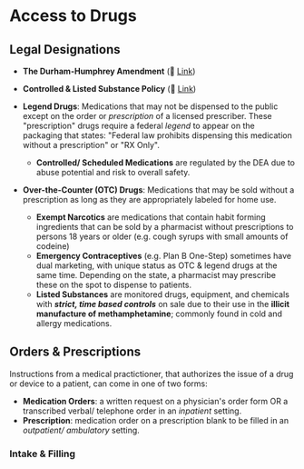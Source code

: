 # Access to Drugs

## Legal Designations

- **The Durham-Humphrey Amendment** (🔗 [Link](./law/fda_fdca.md#durham-humphrey-amendment-1951))
- **Controlled & Listed Substance Policy** (🔗 [Link](./law/csa_cmea.md))

- **Legend Drugs**: Medications that may not be dispensed to the public except on the order or *prescription* of a licensed prescriber. These "prescription" drugs require a federal *legend* to appear on the packaging that states: "Federal law prohibits dispensing this medication without a prescription" or "RX Only".
  - **Controlled/ Scheduled Medications** are regulated by the DEA due to abuse potential and risk to overall safety.
- **Over-the-Counter (OTC) Drugs**: Medications that may be sold without a prescription as long as they are appropriately labeled for home use.
  - **Exempt Narcotics** are medications that contain habit forming ingredients that can be sold by a pharmacist without prescriptions to persons 18 years or older (e.g. cough syrups with small amounts of codeine)
  - **Emergency Contraceptives** (e.g. Plan B One-Step) sometimes have dual marketing, with unique status as OTC & legend drugs at the same time. Depending on the state, a pharmacist may prescribe these on the spot to dispense to patients.
  - **Listed Substances** are monitored drugs, equipment, and chemicals with ***strict, time based controls*** on sale due to their use in the **illicit manufacture of methamphetamine**; commonly found in cold and allergy medications.

## Orders & Prescriptions

Instructions from a medical practictioner, that authorizes the issue of a drug or device to a patient, can come in one of two forms:

- **Medication Orders**: a written request on a physician's order form OR a transcribed verbal/ telephone order in an *inpatient* setting.
- **Prescription**: medication order on a prescription blank to be filled in an *outpatient/ ambulatory* setting.

### Intake & Filling
